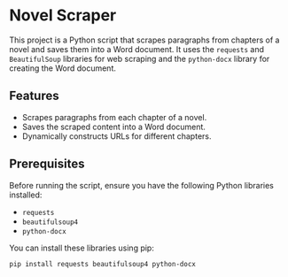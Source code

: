 # Novel Scraper

This project is a Python script that scrapes paragraphs from chapters of a novel and saves them into a Word document. It uses the `requests` and `BeautifulSoup` libraries for web scraping and the `python-docx` library for creating the Word document.

## Features

- Scrapes paragraphs from each chapter of a novel.
- Saves the scraped content into a Word document.
- Dynamically constructs URLs for different chapters.

## Prerequisites

Before running the script, ensure you have the following Python libraries installed:

- `requests`
- `beautifulsoup4`
- `python-docx`

You can install these libraries using pip:

```bash
pip install requests beautifulsoup4 python-docx
